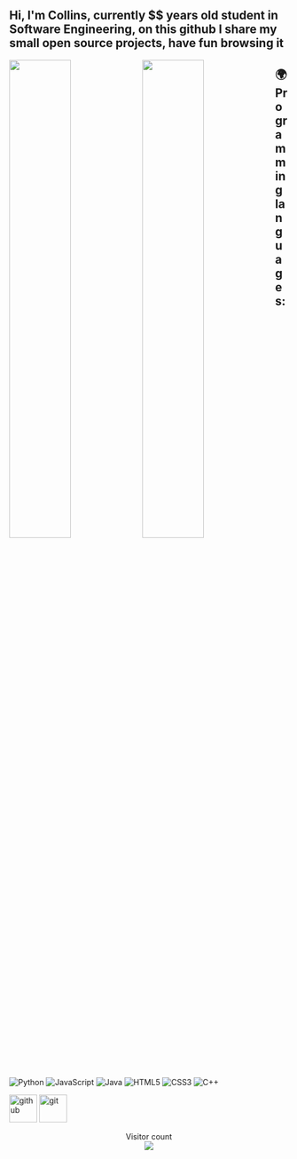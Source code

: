 
## Hi, I'm Collins, currently $$ years old student in Software Engineering, on this github I share my small open source projects, have fun browsing it
<!--
**collinscodes2005/collinscodes2005** is a ✨ _special_ ✨ repository because its `README.md` (this file) appears on your GitHub profile.

Here are some ideas to get you started:

- 🔭 I’m currently working on hotel recommender based on budget
- 🌱 I’m currently learning data science
- 👯 I’m looking to collaborate on and data science related project, django
- 🤔 I’m looking for help with ...
- 💬 Ask me about data science, python, django
- 📫 How to reach me: danlogan2003@gmail.com, +2349020829000
- 😄 Pronouns: He
- ⚡ Fun fact: Basketball loverrr....
-->
<img align="left" width="47%" src="https://github-readme-stats.vercel.app/api/top-langs/?username=collinscodes2005&layout=compact">

<img align="left" width="47%" src="https://github-readme-stats.vercel.app/api?username=collinscodes2005&show_icons=true&theme=dark">



## :earth_africa: Programming languages:

![Python](https://img.shields.io/badge/Python-3776AB?style=for-the-badge&logo=python&logoColor=white)
![JavaScript](https://img.shields.io/badge/javascript-%23323330.svg?style=for-the-badge&logo=javascript&logoColor=%23F7DF1E)
![Java](https://img.shields.io/badge/java-%23ED8B00.svg?style=for-the-badge&logo=java&logoColor=white)
![HTML5](https://img.shields.io/badge/html5-%23E34F26.svg?style=for-the-badge&logo=html5&logoColor=white)
![CSS3](https://img.shields.io/badge/css3-%231572B6.svg?style=for-the-badge&logo=css3&logoColor=white)
![C++](https://img.shields.io/badge/c++-%2300599C.svg?style=for-the-badge&logo=c%2B%2B&logoColor=white)



[<img alt="github" width="50px" src="https://raw.githubusercontent.com/coderjojo/coderjojo/master/img/github.svg"/>](https://github.com)
[<img alt="git" width="50px" src="https://iconape.com/wp-content/png_logo_vector/git-icon.png"/>](https://git-scm.com/)


<p align="center"> 
  Visitor count<br>
  <img src="https://profile-counter.glitch.me/Derpinou/count.svg" />
</p>
